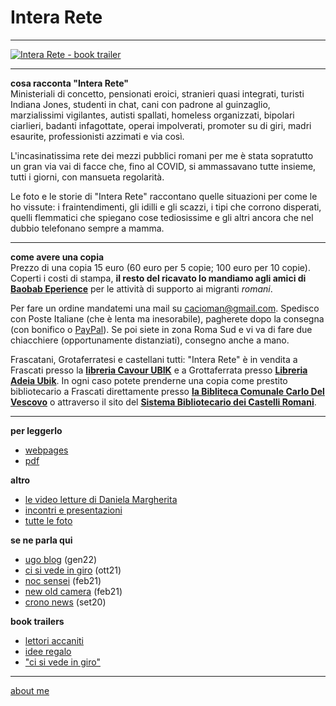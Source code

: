 # Intera Rete    

---  

[![](https://64.media.tumblr.com/7fcf2290188fe0ea8bf2e70cc7f7b69a/1fc8eac3fe44334f-20/s500x750/a4dfd63fe3a24173f8a9732dad2de857ca7946f1.png "Intera Rete - book trailer" )](https://youtu.be/brnGlXThfag)   

---  

**cosa racconta "Intera Rete"**  
Ministeriali di concetto, pensionati eroici, stranieri quasi integrati, turisti Indiana Jones, studenti in chat, cani con padrone al guinzaglio, marzialissimi vigilantes, autisti spallati, homeless organizzati, bipolari ciarlieri, badanti infagottate, operai impolverati, promoter su di giri, madri esaurite, professionisti azzimati e via così. 

L'incasinatissima rete dei mezzi pubblici romani per me è stata sopratutto un gran via vai di facce che, fino al COVID, si ammassavano tutte insieme, tutti i giorni, con mansueta regolarità.  

Le foto e le storie di "Intera Rete" raccontano quelle situazioni per come le ho vissute: i fraintendimenti, gli idilli e gli scazzi, i tipi che corrono disperati, quelli flemmatici che spiegano cose tediosissime e gli altri ancora che nel dubbio telefonano sempre a mamma.   

---  
**come avere una copia**  
Prezzo di una copia 15 euro (60 euro per 5 copie; 100 euro per 10 copie).  
Coperti i costi di stampa, **il resto del ricavato lo mandiamo agli amici di [Baobab Eperience](https://baobabexperience.org/)** per le attività di supporto ai migranti *romani*.  

Per fare un ordine mandatemi una mail su [cacioman@gmail.com](mailto::cacioman@gmail.com). Spedisco con Poste Italiane (che è lenta ma inesorabile), pagherete dopo la consegna (con bonifico o [PayPal](https://www.paypal.me/ClaudioGatti)). Se poi siete in zona Roma Sud e vi va di fare due chiacchiere (opportunamente distanziati), consegno anche a mano.  

Frascatani, Grotaferratesi e castellani tutti: "Intera Rete" è in vendita a Frascati presso la [**libreria Cavour UBIK**](https://www.facebook.com/libreria.frascati.cavour) e a Grottaferrata presso [**Libreria Adeia Ubik**](https://www.facebook.com/Adeialibri). In ogni caso potete prenderne una copia come prestito bibliotecario a Frascati direttamente presso [**la Bibliteca Comunale Carlo Del Vescovo**](https://goo.gl/maps/H5r5x6QXrAq1rRXQA) o attraverso il sito del [**Sistema Bibliotecario dei Castelli Romani**](https://sbcr.comperio.it/).  

---  
**per leggerlo**  
- [webpages](https://docs.google.com/document/d/e/2PACX-1vQRwiANaom26EhtbYZtutYeL-2fAjymjrPLMVab8JFhXCJS-6tZhbRlzBT5uN64oruOdjbD5KI3Oofl/pub)  
- [pdf](https://drive.google.com/file/d/1_DByHcB7XwEvOEKSn8o94STRQoVUqiLo/view?usp=sharing) 

**altro**  
- [le video letture di Daniela Margherita](https://www.youtube.com/@allontanarsidallalineagialla)  
- [incontri e presentazioni](https://photos.app.goo.gl/P8FyyW4iFthruzz79)  
- [tutte le foto]()  

**se ne parla qui**  
- [ugo blog](https://ugofoto.blogspot.com/2022/01/piccole-storie-metropolitane.html)  (gen22)  
- [ci si vede in giro](https://www.cisivedeingiro.com/giri-di-parole/intera-rete-cronache-metropolitane/) (ott21)  
- [noc sensei](https://www.nocsensei.com/lente/talenti/admin4914/quattro-splendidi-libri/) (feb21)  
- [new old camera](https://youtu.be/liLdrN-OhoY) (feb21)  
- [crono news](https://crono.news/Y:2020/M:07/D:31/h:20/m:38/s:25/claudio-gatti-storie-metropolitane-di-pendolarismo-quotidiano/?fbclid=IwAR0_44grhOo38E2FiM1h5a4exzcAlRjKYoysokIDaypL9k7MBgGVaRpRAw4) (set20)  

**book trailers**  
- [lettori accaniti](https://youtu.be/mYt2Ns11YoA) 
- [idee regalo](https://youtu.be/brnGlXThfag)     
- ["ci si vede in giro"](https://youtu.be/fOOXviO-kMg)  
 
---    
[about me](https://about.me/cacioman)  

